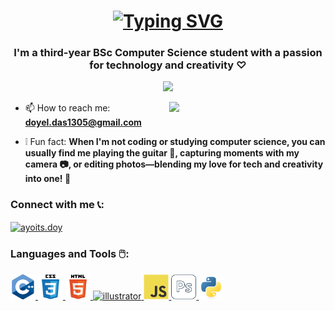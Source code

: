<h1 align="center"><a href="https://git.io/typing-svg"><img src="https://readme-typing-svg.demolab.com?font=Fira+Code&pause=1000&width=435&lines=Hi!!!+I'm+Doyel+Das+😸+💗" alt="Typing SVG" /></a></h1>

<h3 align="center">I'm a third-year BSc Computer Science student with a passion for technology and creativity ♡ </h3>

<div align="center">
  <img width="400" src="https://github.com/user-attachments/assets/468ec20d-963b-45ac-ab5c-3271a8e1ad8c">
</div>

<p align="center">
  <img align="right" width="250" src="https://github.com/user-attachments/assets/a5680578-20d3-409d-8b3f-d09cd38f9c00">
</p>

- 📫 How to reach me: **doyel.das1305@gmail.com**

- ❕ Fun fact: **When I'm not coding or studying computer science, you can usually find me playing the guitar 🎸, capturing moments with my camera 📷, or editing photos—blending my love for tech and creativity into one! 🤍**

<h3 align="left">Connect with me 📞: </h3>
<p align="left">
  <a href="https://instagram.com/ayoits.doy" target="blank">
    <img align="center" src="https://raw.githubusercontent.com/rahuldkjain/github-profile-readme-generator/master/src/images/icons/Social/instagram.svg" alt="ayoits.doy" height="30" width="40" />
  </a>
</p>

<h3 align="left">Languages and Tools 🖱️:</h3>
<p align="left">
  <a href="https://www.w3schools.com/cpp/" target="_blank" rel="noreferrer">
    <img src="https://raw.githubusercontent.com/devicons/devicon/master/icons/cplusplus/cplusplus-original.svg" alt="cplusplus" width="40" height="40"/>
  </a>
  <a href="https://www.w3schools.com/css/" target="_blank" rel="noreferrer">
    <img src="https://raw.githubusercontent.com/devicons/devicon/master/icons/css3/css3-original-wordmark.svg" alt="css3" width="40" height="40"/>
  </a>
  <a href="https://www.w3.org/html/" target="_blank" rel="noreferrer">
    <img src="https://raw.githubusercontent.com/devicons/devicon/master/icons/html5/html5-original-wordmark.svg" alt="html5" width="40" height="40"/>
  </a>
  <a href="https://www.adobe.com/in/products/illustrator.html" target="_blank" rel="noreferrer">
    <img src="https://www.vectorlogo.zone/logos/adobe_illustrator/adobe_illustrator-icon.svg" alt="illustrator" width="40" height="40"/>
  </a>
  <a href="https://developer.mozilla.org/en-US/docs/Web/JavaScript" target="_blank" rel="noreferrer">
    <img src="https://raw.githubusercontent.com/devicons/devicon/master/icons/javascript/javascript-original.svg" alt="javascript" width="40" height="40"/>
  </a>
  <a href="https://www.photoshop.com/en" target="_blank" rel="noreferrer">
    <img src="https://raw.githubusercontent.com/devicons/devicon/master/icons/photoshop/photoshop-line.svg" alt="photoshop" width="40" height="40"/>
  </a>
  <a href="https://www.python.org" target="_blank" rel="noreferrer">
    <img src="https://raw.githubusercontent.com/devicons/devicon/master/icons/python/python-original.svg" alt="python" width="40" height="40"/>
  </a>
</p>

   
